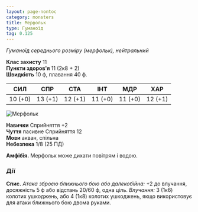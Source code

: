 ```yaml
---
layout: page-nontoc
category: monsters
title: Мерфольк
type: Гуманоїд
tag: 0.125
---
```


_Гуманоїд середнього розміру (мерфольк), нейтральний_

**Клас захисту** 11    
**Пункти здоров'я** 11 (2к8 + 2)    
**Швидкість** 10 ф, плавання 40 ф.

| СИЛ     | СПР     | СТА     | ІНТ     | МДР     | ХАР     |
| ------- | ------- | ------- | ------- | ------- | ------- |
| 10 (+0) | 13 (+1) | 12 (+1) | 11 (+0) | 11 (+0) | 12 (+1) |

![Мерфольк](https://www.dndbeyond.com/avatars/thumbnails/30833/374/1000/1000/638063862492555953.png)

**Навички** Сприйняття +2    
**Чуття** пасивне Сприйняття 12    
**Мови** акван, спільна    
**Небезпека** 1/8 (25 ПД)

**Амфібія.** Мерфольк може дихати повітрям і водою.

### Дії
**Спис.** _Атака зброєю ближнього бою або далекобійна:_ +2 до влучання, досяжність 5 ф або відстань 20/60 ф, одна ціль. _Влучання:_ 3 (1к6) колотих ушкоджень, або 4 (1к8) колотих ушкоджень, якщо використовує для атаки ближнього бою двома руками.
